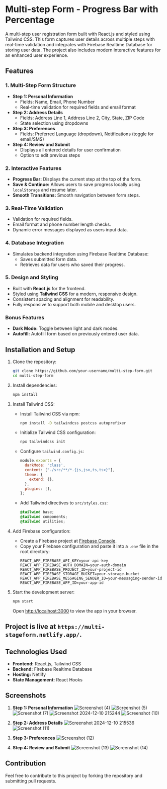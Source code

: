 # Multi-step Form - Progress Bar with Percentage

A multi-step user registration form built with React.js and styled using Tailwind CSS. This form captures user details across multiple steps with real-time validation and integrates with Firebase Realtime Database for storing user data. The project also includes modern interactive features for an enhanced user experience.

## Features

### 1. Multi-Step Form Structure
- **Step 1: Personal Information**
  - Fields: Name, Email, Phone Number
  - Real-time validation for required fields and email format
- **Step 2: Address Details**
  - Fields: Address Line 1, Address Line 2, City, State, ZIP Code
  - State selection using dropdowns
- **Step 3: Preferences**
  - Fields: Preferred Language (dropdown), Notifications (toggle for email/SMS)
- **Step 4: Review and Submit**
  - Displays all entered details for user confirmation
  - Option to edit previous steps

### 2. Interactive Features
- **Progress Bar:** Displays the current step at the top of the form.
- **Save & Continue:** Allows users to save progress locally using `localStorage` and resume later.
- **Smooth Transitions:** Smooth navigation between form steps.

### 3. Real-Time Validation
- Validation for required fields.
- Email format and phone number length checks.
- Dynamic error messages displayed as users input data.

### 4. Database Integration
- Simulates backend integration using Firebase Realtime Database:
  - Saves submitted form data.
  - Retrieves data for users who saved their progress.

### 5. Design and Styling
- Built with **React.js** for the frontend.
- Styled using **Tailwind CSS** for a modern, responsive design.
- Consistent spacing and alignment for readability.
- Fully responsive to support both mobile and desktop users.

### Bonus Features
- **Dark Mode:** Toggle between light and dark modes.
- **Autofill:** Autofill form based on previously entered user data.

## Installation and Setup

1. Clone the repository:
   ```bash
   git clone https://github.com/your-username/multi-step-form.git
   cd multi-step-form
   ```

2. Install dependencies:
   ```bash
   npm install
   ```

3. Install Tailwind CSS:
   - Install Tailwind CSS via npm:
     ```bash
     npm install -D tailwindcss postcss autoprefixer
     ```
   - Initialize Tailwind CSS configuration:
     ```bash
     npx tailwindcss init
     ```
   - Configure `tailwind.config.js`:
     ```javascript
     module.exports = {
       darkMode: 'class',
       content: ["./src/**/*.{js,jsx,ts,tsx}"],
       theme: {
         extend: {},
       },
       plugins: [],
     };
     ```
   - Add Tailwind directives to `src/styles.css`:
     ```css
     @tailwind base;
     @tailwind components;
     @tailwind utilities;
     ```

4. Add Firebase configuration:
   - Create a Firebase project at [Firebase Console](https://console.firebase.google.com/).
   - Copy your Firebase configuration and paste it into a `.env` file in the root directory:
     ```env
     REACT_APP_FIREBASE_API_KEY=your-api-key
     REACT_APP_FIREBASE_AUTH_DOMAIN=your-auth-domain
     REACT_APP_FIREBASE_PROJECT_ID=your-project-id
     REACT_APP_FIREBASE_STORAGE_BUCKET=your-storage-bucket
     REACT_APP_FIREBASE_MESSAGING_SENDER_ID=your-messaging-sender-id
     REACT_APP_FIREBASE_APP_ID=your-app-id
     ```

5. Start the development server:
   ```bash
   npm start
   ```
   Open [http://localhost:3000](http://localhost:3000) to view the app in your browser.


## Project is live at `https://multi-stageform.netlify.app/`.


## Technologies Used
- **Frontend:** React.js, Tailwind CSS
- **Backend:** Firebase Realtime Database
- **Hosting:** Netlify 
- **State Management:** React Hooks

## Screenshots
1. **Step 1: Personal Information**
 ![Screenshot (4)](https://github.com/user-attachments/assets/095501bc-1b6d-4ca8-888f-01f5e957678b)
![Screenshot (5)](https://github.com/user-attachments/assets/89c56deb-aa88-4b9c-8970-576c397d9ece)
![Screenshot (7)](https://github.com/user-attachments/assets/635ad5ae-cb4c-4c59-b413-56b3d4ad0476)
![Screenshot 2024-12-10 215244](https://github.com/user-attachments/assets/36025210-d87c-4ccf-9e46-68dedce89c40)
![Screenshot (10)](https://github.com/user-attachments/assets/cb3129b7-0f06-4bba-88ff-e9a23a342250)

2. **Step 2: Address Details**
   ![Screenshot 2024-12-10 215536](https://github.com/user-attachments/assets/99cecaef-b8d8-49ec-93fb-a8fabd932f4c)
![Screenshot (11)](https://github.com/user-attachments/assets/b8f85930-df15-4046-b798-c192eb218a46)

3. **Step 3: Preferences**
  ![Screenshot (12)](https://github.com/user-attachments/assets/38d6d931-b497-4682-ab43-b8bfd58bab8d)

4. **Step 4: Review and Submit**
  ![Screenshot (13)](https://github.com/user-attachments/assets/86493874-5944-4114-bcdc-2fcca362c509)
![Screenshot (14)](https://github.com/user-attachments/assets/d4a6efa9-8f17-4bd6-ab6f-8b3ac90a8329)

## Contribution
Feel free to contribute to this project by forking the repository and submitting pull requests.









